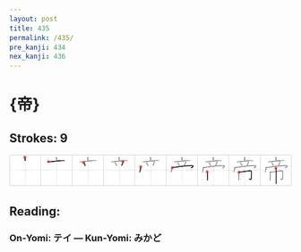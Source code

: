 ```yaml
---
layout: post
title: 435
permalink: /435/
pre_kanji: 434
nex_kanji: 436
---
```


# {帝}

## Strokes: 9

<div class="stroke"><img src="../images/E5B89D.png" /></div>

## Reading:

### On-Yomi: テイ &mdash; Kun-Yomi: みかど

